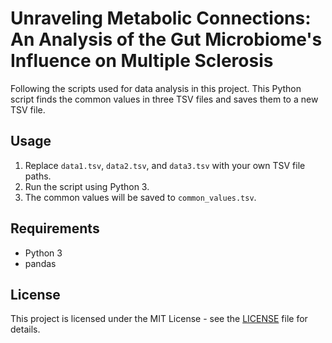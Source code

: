 # Unraveling Metabolic Connections: An Analysis of the Gut Microbiome's Influence on Multiple Sclerosis

Following the scripts used for data analysis in this project.
This Python script finds the common values in three TSV files and saves them to a new TSV file.

## Usage

1. Replace `data1.tsv`, `data2.tsv`, and `data3.tsv` with your own TSV file paths.
2. Run the script using Python 3.
3. The common values will be saved to `common_values.tsv`.

## Requirements

- Python 3
- pandas

## License

This project is licensed under the MIT License - see the [LICENSE](LICENSE) file for details.
